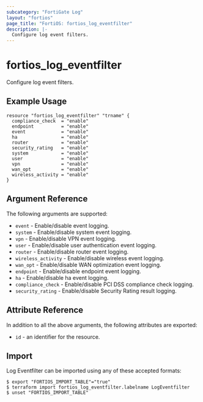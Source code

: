 ```yaml
---
subcategory: "FortiGate Log"
layout: "fortios"
page_title: "FortiOS: fortios_log_eventfilter"
description: |-
  Configure log event filters.
---
```


# fortios_log_eventfilter
Configure log event filters.

## Example Usage

```hcl
resource "fortios_log_eventfilter" "trname" {
  compliance_check  = "enable"
  endpoint          = "enable"
  event             = "enable"
  ha                = "enable"
  router            = "enable"
  security_rating   = "enable"
  system            = "enable"
  user              = "enable"
  vpn               = "enable"
  wan_opt           = "enable"
  wireless_activity = "enable"
}
```

## Argument Reference

The following arguments are supported:

* `event` - Enable/disable event logging.
* `system` - Enable/disable system event logging.
* `vpn` - Enable/disable VPN event logging.
* `user` - Enable/disable user authentication event logging.
* `router` - Enable/disable router event logging.
* `wireless_activity` - Enable/disable wireless event logging.
* `wan_opt` - Enable/disable WAN optimization event logging.
* `endpoint` - Enable/disable endpoint event logging.
* `ha` - Enable/disable ha event logging.
* `compliance_check` - Enable/disable PCI DSS compliance check logging.
* `security_rating` - Enable/disable Security Rating result logging.


## Attribute Reference

In addition to all the above arguments, the following attributes are exported:
* `id` - an identifier for the resource.

## Import

Log Eventfilter can be imported using any of these accepted formats:
```
$ export "FORTIOS_IMPORT_TABLE"="true"
$ terraform import fortios_log_eventfilter.labelname LogEventfilter
$ unset "FORTIOS_IMPORT_TABLE"
```
